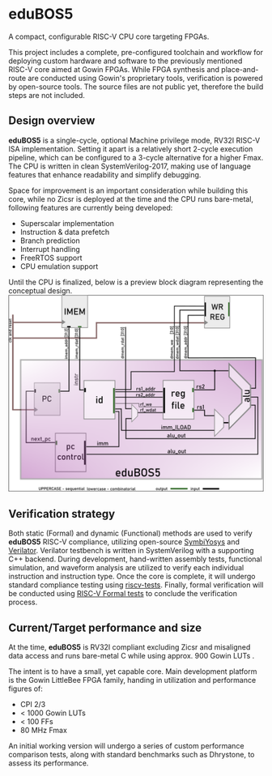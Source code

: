 # eduBOS5
A compact, configurable RISC-V CPU core targeting FPGAs. 


This project includes a complete, pre-configured toolchain and workflow for deploying custom hardware and software to the previously mentioned RISC-V core aimed at Gowin FPGAs. While FPGA synthesis and place-and-route are conducted using Gowin's proprietary tools, verification is powered by open-source tools. The source files are not public yet, therefore the build steps are not included.
## Design overview
**eduBOS5** is a single-cycle, optional Machine privilege mode, RV32I RISC-V ISA implementation. Setting it apart is a relatively short 2-cycle execution pipeline, which can be configured to a 3-cycle alternative for a higher Fmax. The CPU is written in clean SystemVerilog-2017, making use of language features that enhance readability and simplify debugging.


Space for improvement is an important consideration while building this core, while no Zicsr is deployed at the time and the CPU runs bare-metal, following features are currently being developed:
- Superscalar implementation
- Instruction & data prefetch 
- Branch prediction
- Interrupt handling
- FreeRTOS support
- CPU emulation support 


Until the CPU is finalized, below is a preview block diagram representing the conceptual design.
![eduBOS5 RISC-V block diagram](/0.doc/cpu_top_view.png)
## Verification strategy
Both static (Formal) and dynamic (Functional) methods are used to verify **eduBOS5** RISC-V compliance, utilizing open-source [SymbiYosys](https://github.com/YosysHQ/sby) and [Verilator](https://github.com/verilator/verilator). Verilator testbench is written in SystemVerilog with a supporting C++ backend.
During development, hand-written assembly tests, functional simulation, and waveform analysis are utilized to verify each individual instruction and instruction type. Once the core is complete, it will undergo standard compliance testing using [riscv-tests](https://github.com/riscv-software-src/riscv-tests). 
Finally, formal verification will be conducted using [RISC-V Formal tests](https://github.com/YosysHQ/riscv-formal) to conclude the verification process.

## Current/Target performance and size

At the time, **eduBOS5** is RV32I compliant excluding Zicsr and misaligned data access and runs bare-metal C while using approx. 900 Gowin LUTs .  

The intent is to have a small, yet capable core. Main development platform is the Gowin LittleBee FPGA family, handing in utilization and performance figures of:
- CPI 2/3
- < 1000 Gowin LUTs
- < 100  FFs
- 80 MHz Fmax

An initial working version will undergo a series of custom performance comparison tests, along with standard benchmarks such as Dhrystone, to assess its performance. 